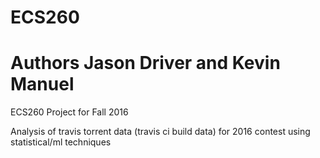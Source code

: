# ECS260
# Authors Jason Driver and Kevin Manuel
ECS260 Project for Fall 2016

Analysis of travis torrent data (travis ci build data) for 2016 contest using statistical/ml techniques
